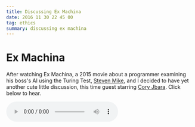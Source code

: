 ```yaml
---
title: Discussing Ex Machina 
date: 2016 11 30 22 45 00
tag: ethics
summary: discussing ex machina
---
```


# Ex Machina

After watching Ex Machina, a 2015 movie about a programmer examining his boss's
AI using the Turing Test,
[Steven Mike](https://stevemikecsethics.wordpress.com), and I decided to 
have yet another cute little discussion, this time guest starring
[Cory Jbara](https://coryjbara.wordpress.com/). Click below to hear.  
  
<audio controls>
    <source src="/static/podcast2.m4a" type="audio/mpeg">
	Your browser does not support the audio element.
</audio>
  

